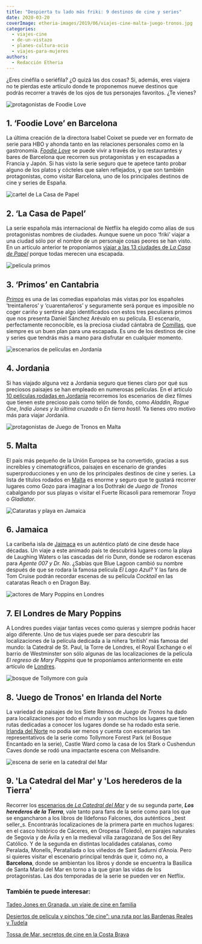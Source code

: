 ```yaml
---
title: "Despierta tu lado más friki: 9 destinos de cine y series"
date: 2020-03-20
coverImage: etheria-images/2019/06/viajes-cine-malta-juego-tronos.jpg
categories: 
  - viajes-cine
  - de-un-vistazo
  - planes-cultura-ocio
  - viajes-para-mujeres
authors: 
  - Redacción Etheria
---
```


¿Eres cinéfila o seriéfila? ¿O quizá las dos cosas? Si, además, eres viajera no te pierdas este artículo donde te proponemos nueve destinos que podrás recorrer a través de los ojos de tus personajes favoritos. ¿Te vienes?

![protagonistas de Foodie Love](etheria-images/2019/12/pelicula-foodie-love-900x889.jpg "Cartel de 'Foodie Love'. ©HBO")

## 1\. ‘Foodie Love’ en Barcelona

La última creación de la directora Isabel Coixet se puede ver en formato de serie para 
HBO y ahonda tanto en las relaciones personales como en la gastronomía. [_Foodie 
Love_](https://etheriamagazine.com/2019/12/16/ruta-gastronomica-de-foodie-love-hbo-espana/) 
se puede vivir a través de los restaurantes y bares de Barcelona que recorren sus 
protagonistas y en escapadas a Francia y Japón. Si has visto la serie seguro que te 
apetece tanto probar alguno de los platos y cócteles que salen reflejados, y que son 
también protagonistas, como visitar Barcelona, uno de los principales destinos de cine y 
series de España. 

![cartel de La Casa de Papel](etheria-images/2019/09/viajes-la-casa-de-papel-900x439.jpg "Personajes de la 3ª Temporada de 'La Casa de Papel'. © Netflix")

## 2\. ‘La Casa de Papel’

La serie española más internacional de Netflix ha elegido como alias de sus 
protagonistas nombres de ciudades. Aunque suene un poco ‘friki’ viajar a una ciudad sólo 
por el nombre de un personaje cosas peores se han visto. En un artículo anterior te 
proponíamos [viajar a las 13 ciudades de _La Casa de 
Papel_](https://etheriamagazine.com/2019/09/12/viaja-a-las-ciudades-de-la-casa-de-papel-netflix/) 
porque todas merecen una escapada. 

![pelicula primos](etheria-images/2019/08/fotograma-pelicula-primos.jpg "Fotograma de la película 'Primos'. © Ayuntamiento de Comillas")

## 3\. ‘Primos’ en Cantabria

[_Primos_](https://etheriamagazine.com/2019/09/03/primos-un-viaje-de-pelicula-a-comillas/) 
es una de las comedias españolas más vistas por los españoles ‘treintañeros’ y 
‘cuarentañeros’ y seguramente será porque es imposible no coger cariño y sentirse algo 
identificados con estos tres peculiares primos que nos presenta Daniel Sánchez Arévalo 
en su película. El escenario, perfectamente reconocible, es la preciosa ciudad cántabra 
de [Comillas](https://www.turismodecantabria.com/descubrela/municipios/15-destino), que 
siempre es un buen plan para una escapada. Es uno de los destinos de cine y series que 
tendrás más a mano para disfrutar en cualquier momento. 

![escenarios de películas en Jordania](etheria-images/2019/07/9-Indiana-Jones-rodaje-jordania.jpg "(Izq.) Indiana Jones y la última cruzada. © Lucasfilm. (Dcha.) El cañón del Siq, en Petra. © JTB")

## 4\. Jordania

Si has viajado alguna vez a Jordania seguro que tienes claro por qué sus preciosos 
paisajes se han empleado en numerosas películas. En el artículo [10 películas rodadas en 
Jordania](https://etheriamagazine.com/2019/08/06/viajes-cine-peliculas-rodadas-en-jordania/) 
recorremos los escenarios de diez filmes que tienen este precioso país como telón de 
fondo, como _Aladdin_, _Rogue One_, _India Jones y la última cruzada_ o _En tierra 
hostil_. Ya tienes otro motivo más para viajar Jordania. 

![protagonistas de Juego de Tronos en Malta](etheria-images/2019/06/viajes-cine-malta-juego-tronos.jpg "Rodaje de ‘Juego de Tronos’ en la desaparecida Ventana Azul de Gozo. © HBO")

## 5\. Malta

El país más pequeño de la Unión Europea se ha convertido, gracias a sus increíbles y 
cinematográficos, paisajes en escenario de grandes superproducciones y en uno de los 
principales destinos de cine y series. La lista de títulos rodados en [Malta](https://etheriamagazine.com/2019/06/14/viajes-cine-malta-hollywood-mediterraneo/) 
es enorme y seguro que te gustará recorrer lugares como Gozo para imaginar a los 
Dothraki de _Juego de Tronos_ cabalgando por sus playas o visitar el Fuerte Ricasoli 
para rememorar _Troya_ o _Gladiator_. 

![Cataratas y playa en Jamaica](etheria-images/2019/03/cataratas-reach-pelicula-coctail.jpg "Cataratas Reach y fotograma película 'Cocktail'. ©Jamaica Film Comission")

## 6\. Jamaica

La caribeña isla de [Jaimaca](https://etheriamagazine.com/2019/03/15/jamaica-turismo-viajes-de-cine/) 
es un auténtico plató de cine desde hace décadas. Un viaje a este animado país te 
descubrirá lugares como la playa de Laughing Waters o las cascadas del río Dunn, donde 
se rodaron escenas para _Agente 007 y Dr. No_. ¿Sabías que Blue Lagoon cambió su nombre 
después de que se rodara la famosa película _El Lago Azul?_ Y las fans de Tom Cruise 
podrán recordar escenas de su película _Cocktail_ en las cataratas Reach o en Dragon 
Bay. 

![actores de Mary Poppins en Londres](etheria-images/2019/01/viajes-cine-mary-poppins-londres-1024x683.jpg "Escena de 'El regreso de Mary Poppins'. © Disney Enterprises")

## 7\. El Londres de Mary Poppins

A Londres puedes viajar tantas veces como quieras y siempre podrás hacer algo diferente. 
Uno de tus viajes puede ser para descubrir las localizaciones de la película dedicada a 
la niñera ‘british’ más famosa del mundo: la Catedral de St. Paul, la Torre de Londres, 
el Royal Exchange o el barrio de Westminster son sólo algunas de las localizaciones de 
la película _El regreso de Mary Poppins_ que te proponíamos anteriormente en este 
artículo de [Londres](https://etheriamagazine.com/2019/01/22/viajes-cine-londres-de-mary-poppins/). 

![bosque de Tollymore con guía](etheria-images/2018/05/2-Tollymore-Forest-Park-Juego-de-Tronos-Irlanda-Norte-1024x684.jpg "En Tollymore Forest Park se rodó la escena de los caminantes blancos de la serie 'Juego de Tronos'. © PG")

## 8\. 'Juego de Tronos' en Irlanda del Norte

La variedad de paisajes de los Siete Reinos de _Juego de Tronos_ ha dado para 
localizaciones por todo el mundo y son muchos los lugares que tienen rutas dedicadas a 
conocer los lugares donde se ha rodado esta serie. [Irlanda del 
Norte](https://etheriamagazine.com/2018/07/02/juego-de-tronos-en-irlanda-del-norte/) no 
podía ser menos y cuenta con escenarios tan representativos de la serie como Tollymore 
Forest Park (el Bosque Encantado en la serie), Castle Ward como la casa de los Stark o 
Cushendun Caves donde se rodó una impactante escena con Melisandre. 

![escena de serie en la catedral del Mar](etheria-images/2018/07/Catedral-del-mar-ruta-de-cine-684x1024.jpg "'La Catedral del Mar'. ©")

## 9\. 'La Catedral del Mar' y 'Los herederos de la Tierra'

Recorrer los [escenarios de _La Catedral del 
Mar_](https://etheriamagazine.com/2018/08/01/turismo-de-cine-catedral-del-mar/) y de su 
segunda parte, _**Los herederos de la Tierra**_, vale tanto para fans de la serie como 
para los que se engancharon a los libros de Ildefonso Falcones, dos auténticos _best 
seller_s. Encontrarás localizaciones de la primera parte en muchos lugares: en el casco 
histórico de Cáceres, en Oropesa (Toledo), en parajes naturales de Segovia y de Ávila y 
en la medieval villa zaragozana de Sos del Rey Católico. Y de la segunda en distintas 
localidades catalanas, como Peralada, Monells, Peratallada o los viñedos de Sant Sadurní 
d'Anoia. Pero si quieres visitar el escenario principal tendrás que ir, cómo no, a 
**Barcelona**, donde se ambientan los libros y donde se encuentra la Basílica de Santa 
María del Mar en torno a la que giran las vidas de los protagonistas. Las dos temporadas 
de la serie se pueden ver en Netflix. 

### También te puede interesar:

[Tadeo Jones en Granada, un viaje de cine en 
familia](https://etheriamagazine.com/2020/11/22/tadeo-jones-ruta-de-cine-en-granada/) 

[Desiertos de película y pinchos “de cine”: una ruta por las Bardenas Reales y 
Tudela](https://etheriamagazine.com/2020/07/27/ruta-navarra-bardenas-reales-tudela-escapada-con-amigas/) 

[Tossa de Mar, secretos de cine en la Costa 
Brava](https://etheriamagazine.com/2020/06/24/viajes-por-espana-que-ver-hacer-tossa-de-mar-costa-brava/)
